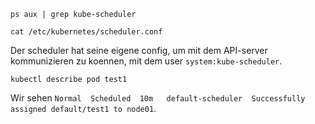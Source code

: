 ```commandline
ps aux | grep kube-scheduler
```

```commandline
cat /etc/kubernetes/scheduler.conf
```

Der scheduler hat seine eigene config, um mit dem API-server kommunizieren zu koennen, mit dem user `system:kube-scheduler`.

```commandline
kubectl describe pod test1
```

Wir sehen `Normal  Scheduled  10m   default-scheduler  Successfully assigned default/test1 to node01`.

